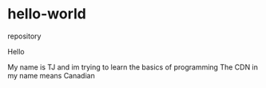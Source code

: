 # hello-world

repository

Hello

My name is TJ and im trying to learn the basics of programming 
The CDN in my name means Canadian
